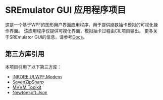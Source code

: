 
SREmulator GUI 应用程序项目
========================
这是一个基于WPF的图形用户界面应用程序，用于提供崩铁抽卡模拟的可视化操作界面。
该应用程序仅提供可视化界面，模拟抽卡过程由CIL项目输出。
更多关于SREmulator GUI的信息，请参考[Docs](/docs)。

## 第三方库引用

本项目引用了以下第三方库：

- [iNKORE.UI.WPF.Modern](https://github.com/iNKORE-NET/UI.WPF.Modern)
- [SevenZipSharp](https://github.com/squid-box/SevenZipSharp)
- [MVVM Toolkit](https://github.com/CommunityToolkit/dotnet)
- [Newtonsoft.Json](https://www.newtonsoft.com/json)